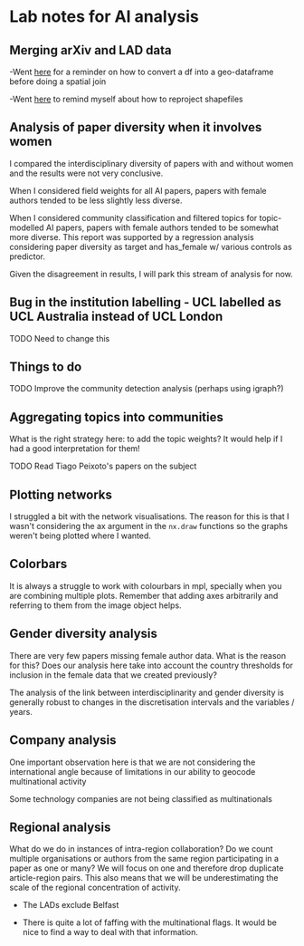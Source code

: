 # Lab notes for AI analysis

## Merging arXiv and LAD data

-Went [here](https://geopandas.readthedocs.io/en/latest/gallery/create_geopandas_from_pandas.html) for a reminder on how to convert a df into a geo-dataframe before doing a spatial join

-Went [here](http://geopandas.org/projections.html) to remind myself about how to reproject shapefiles

## Analysis of paper diversity when it involves women

I compared the interdisciplinary diversity of papers with and without women and the results were not very conclusive. 

When I considered field weights for all AI papers, papers with female authors tended to be less slightly less diverse.

When I considered community classification and filtered topics for topic-modelled AI papers, papers with female authors tended to be somewhat more diverse. This report was supported by a regression analysis considering paper diversity as target and has_female w/ various controls as predictor.

Given the disagreement in results, I will park this stream of analysis for now.

## Bug in the institution labelling - UCL labelled as UCL Australia instead of UCL London

TODO Need to change this

## Things to do

TODO Improve the community detection analysis (perhaps using igraph?)

## Aggregating topics into communities

What is the right strategy here: to add the topic weights? It would help if I had a good interpretation for them! 

TODO Read Tiago Peixoto's papers on the subject

## Plotting networks

I struggled a bit with the network visualisations. The reason for this is that I wasn't considering the ax argument in the `nx.draw` functions so the graphs weren't being plotted where I wanted.

## Colorbars

It is always a struggle to work with colourbars in mpl, specially when you are combining multiple plots. Remember that adding axes arbitrarily and referring to them from the image object helps.

## Gender diversity analysis

There are very few papers missing female author data. What is the reason for this? Does our analysis here take into account the country thresholds for inclusion in the female data that we created previously?

The analysis of the link between interdisciplinarity and gender diversity is generally robust to changes in the discretisation intervals and the variables / years.

## Company analysis

One important observation here is that we are not considering the international angle because of limitations in our ability to geocode multinational activity

Some technology companies are not being classified as multinationals

## Regional analysis

What do we do in instances of intra-region collaboration? Do we count multiple organisations or authors from the same region participating in
a paper as one or many? We will focus on one and therefore drop duplicate article-region pairs. This also means that we will be underestimating the 
scale of the regional concentration of activity.

* The LADs exclude Belfast

* There is quite a lot of faffing with the multinational flags. It would be nice to find a way to deal with that information.







